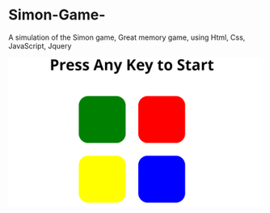 # Simon-Game-
A simulation of the Simon game, Great memory game, using Html, Css, JavaScript, Jquery

![](simon1.PNG)
      
